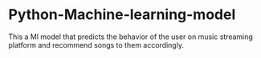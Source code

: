 # Python-Machine-learning-model
This a Ml model that predicts the behavior of the user on music streaming platform and recommend songs to them accordingly.
